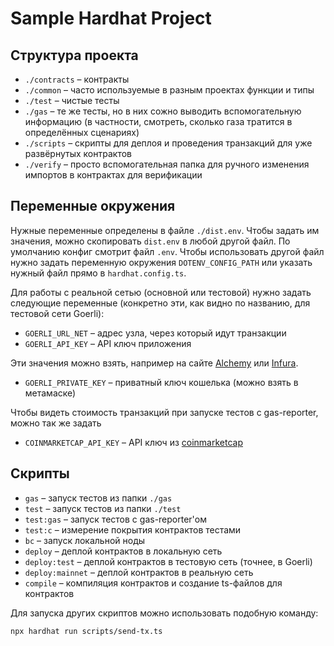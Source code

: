 # Sample Hardhat Project

## Структура проекта
- `./contracts` – контракты
- `./common` – часто используемые в разным проектах функции и типы
- `./test` – чистые тесты
- `./gas` – те же тесты, но в них сожно выводить вспомогательную информацию (в частности, смотреть, сколько газа тратится в определённых сценариях)
- `./scripts` – скрипты для деплоя и проведения транзакций для уже развёрнутых контрактов
- `./verify` – просто вспомогательная папка для ручного изменения импортов в контрактах для верификации

## Переменные окружения
Нужные переменные определены в файле `./dist.env`.
Чтобы задать им значения, можно скопировать `dist.env` в любой другой файл.
По умолчанию конфиг смотрит файл `.env`. Чтобы использовать другой файл нужно задать переменную окружения `DOTENV_CONFIG_PATH` или указать нужный файл прямо в `hardhat.config.ts`.

Для работы с реальной сетью (основной или тестовой) нужно задать следующие переменные (конкретно эти, как видно по названию, для тестовой сети Goerli):
- `GOERLI_URL_NET` – адрес узла, через который идут транзакции
- `GOERLI_API_KEY` – API ключ приложения

Эти значения можно взять, например на сайте [Alchemy](https://dashboard.alchemyapi.io/) или [Infura](https://infura.io/).

- `GOERLI_PRIVATE_KEY` – приватный ключ кошелька (можно взять в метамаске)

 Чтобы видеть стоимость транзакций при запуске тестов с gas-reporter, можно так же задать
- `COINMARKETCAP_API_KEY` –  API ключ из [coinmarketcap](https://pro.coinmarketcap.com/account/)

## Скрипты
- `gas` – запуск тестов из папки `./gas`
- `test` – запуск тестов из папки `./test`
- `test:gas` –  запуск тестов с gas-reporter'ом
- `test:c` – измерение покрытия контрактов тестами
- `bc` – запуск локальной ноды
- `deploy` – деплой контрактов в локальную сеть
- `deploy:test` – деплой контрактов в тестовую сеть (точнее, в Goerli)
- `deploy:mainnet` –  деплой контрактов в реальную сеть
- `compile` – компиляция контрактов и создание ts-файлов для контрактов

Для запуска других скриптов можно использовать подобную команду:
```shell
npx hardhat run scripts/send-tx.ts
```
